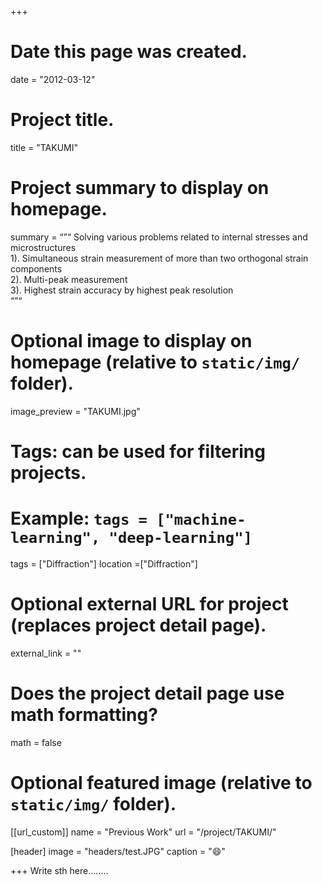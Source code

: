 +++
# Date this page was created.
date = "2012-03-12"

# Project title.
title = "TAKUMI"

# Project summary to display on homepage.
summary = “”“
Solving various problems related to internal stresses and microstructures<br>
1). Simultaneous strain measurement of more than two orthogonal strain components<br>
2). Multi-peak  measurement<br>
3). Highest strain accuracy by highest peak resolution<br>
“”“

# Optional image to display on homepage (relative to `static/img/` folder).
image_preview = "TAKUMI.jpg"

# Tags: can be used for filtering projects.
# Example: `tags = ["machine-learning", "deep-learning"]`
tags = ["Diffraction"]
location =["Diffraction"]

# Optional external URL for project (replaces project detail page).
external_link = ""

# Does the project detail page use math formatting?
math = false

# Optional featured image (relative to `static/img/` folder).
[[url_custom]]
name = "Previous Work"
url = "/project/TAKUMI/"

[header]
image = "headers/test.JPG"
caption = ":smile:"

+++
Write sth here........